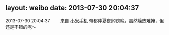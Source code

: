 layout: weibo
date: 2013-07-30 20:04:37
---
2013-07-30 20:04:37  &nbsp;&nbsp;&nbsp;&nbsp;&nbsp;&nbsp; 来自 <a href="http://app.weibo.com/t/feed/22zMnn" rel="nofollow">小米手机</a>
帝都仲夏夜的傍晚，虽然燥热难掩，但还是不错的呢～ ​​​
